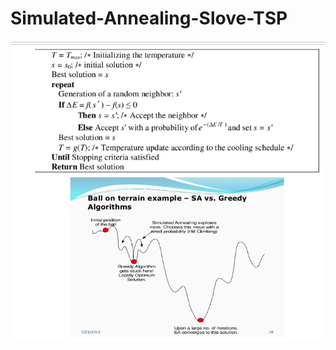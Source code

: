 # Simulated-Annealing-Slove-TSP
![image](https://github.com/KaunLin/Simulated-Annealing-Slove-TSP/blob/main/SA-1.PNG)
